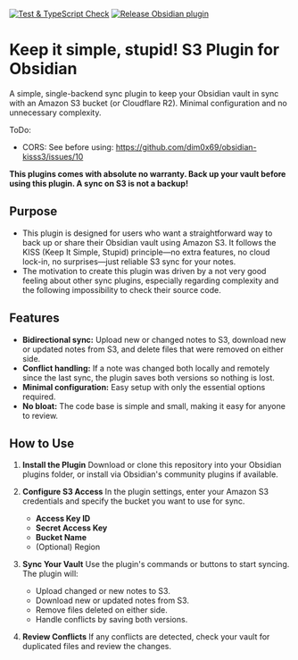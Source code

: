 [![Test & TypeScript Check](https://github.com/dim0x69/obsidian-kisss3/actions/workflows/github_workflows_test-and-tscheck.yml/badge.svg)](https://github.com/dim0x69/obsidian-kisss3/actions/workflows/github_workflows_test-and-tscheck.yml)
[![Release Obsidian plugin](https://github.com/dim0x69/obsidian-kisss3/actions/workflows/release.yml/badge.svg)](https://github.com/dim0x69/obsidian-kisss3/actions/workflows/release.yml)

# Keep it simple, stupid! S3 Plugin for Obsidian

A simple, single-backend sync plugin to keep your Obsidian vault in sync with an Amazon S3 bucket (or Cloudflare R2). Minimal configuration and no unnecessary complexity.

ToDo:
* CORS: See before using: https://github.com/dim0x69/obsidian-kisss3/issues/10

**This plugins comes with absolute no warranty. Back up your vault before using this plugin. A sync on S3 is not a backup!**

## Purpose

- This plugin is designed for users who want a straightforward way to back up or share their Obsidian vault using Amazon S3. It follows the KISS (Keep It Simple, Stupid) principle—no extra features, no cloud lock-in, no surprises—just reliable S3 sync for your notes.
- The motivation to create this plugin was driven by a not very good feeling about other sync plugins, especially regarding complexity and the following impossibility to check their source code.

## Features

- **Bidirectional sync:** Upload new or changed notes to S3, download new or updated notes from S3, and delete files that were removed on either side.
- **Conflict handling:** If a note was changed both locally and remotely since the last sync, the plugin saves both versions so nothing is lost.
- **Minimal configuration:** Easy setup with only the essential options required.
- **No bloat:** The code base is simple and small, making it easy for anyone to review.

## How to Use

1. **Install the Plugin**
   Download or clone this repository into your Obsidian plugins folder, or install via Obsidian's community plugins if available.

2. **Configure S3 Access**
   In the plugin settings, enter your Amazon S3 credentials and specify the bucket you want to use for sync.
   - **Access Key ID**
   - **Secret Access Key**
   - **Bucket Name**
   - (Optional) Region

3. **Sync Your Vault**
   Use the plugin's commands or buttons to start syncing. The plugin will:
   - Upload changed or new notes to S3.
   - Download new or updated notes from S3.
   - Remove files deleted on either side.
   - Handle conflicts by saving both versions.

4. **Review Conflicts**
   If any conflicts are detected, check your vault for duplicated files and review the changes.
